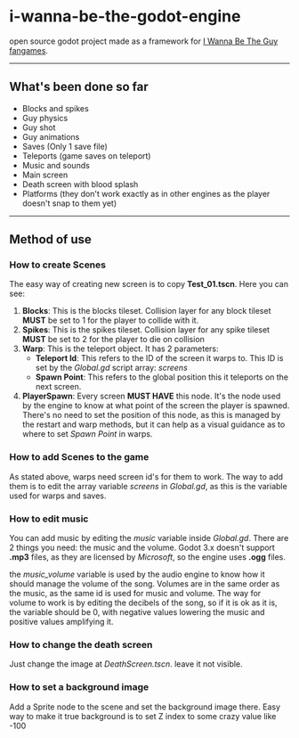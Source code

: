# i-wanna-be-the-godot-engine #
open source godot project made as a framework for [I Wanna Be The Guy fangames](https://cwpat.me/fangames-intro/).

- - - -

## What's been done so far ##
- Blocks and spikes
- Guy physics
- Guy shot
- Guy animations
- Saves (Only 1 save file)
- Teleports (game saves on teleport)
- Music and sounds
- Main screen
- Death screen with blood splash
- Platforms (they don't work exactly as in other engines as the player doesn't snap to them yet)

- - - -
## Method of use ##
### How to create Scenes ###
The easy way of creating new screen is to copy __Test_01.tscn__. Here you can see:
1. __Blocks__: This is the blocks tileset. Collision layer for any block tileset __MUST__ be set to 1 for the player to collide with it.
2. __Spikes__: This is the spikes tileset. Collision layer for any spike tileset __MUST__ be set to 2 for the player to die on collision
3. __Warp__: This is the teleport object. It has 2 parameters:
    - __Teleport Id__: This refers to the ID of the screen it warps to. This ID is set by the _Global.gd_ script array: _screens_
    - __Spawn Point__: This refers to the global position this it teleports on the next screen.
4. __PlayerSpawn__: Every screen __MUST HAVE__ this node. It's the node used by the engine to know at what point of the screen the player is spawned. There's no need to set the position of this node, as this is managed by the restart and warp methods, but it can help as a visual guidance as to where to set _Spawn Point_ in warps.

### How to add Scenes to the game ###
As stated above, warps need screen id's for them to work. The way to add them is to edit the array variable _screens_ in _Global.gd_, as this is the variable used for warps and saves.


### How to edit music ###
You can add music by editing the _music_ variable inside _Global.gd_. There are 2 things you need: the music and the volume. Godot 3.x doesn't support __.mp3__ files, as they are licensed by _Microsoft_, so the engine uses __.ogg__ files.

the _music\_volume_ variable is used by the audio engine to know how it should manage the volume of the song. Volumes are in the same order as the music, as the same id is used for music and volume. The way for volume to work is by editing the decibels of the song, so if it is ok as it is, the variable should be 0, with negative values lowering the music and positive values amplifying it.

### How to change the death screen ###
Just change the image at _DeathScreen.tscn_. leave it not visible.

### How to set a background image ###
Add a Sprite node to the scene and set the background image there. Easy way to make it true background is to set Z index to some crazy value like -100